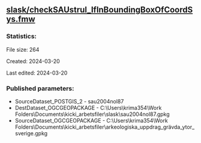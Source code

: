 ﻿## [slask/checkSAUstrul_IfInBoundingBoxOfCoordSys.fmw](https://github.com/kicki58/kix_working_dir/blob/master/slask/checkSAUstrul_IfInBoundingBoxOfCoordSys.fmw)

### Statistics:
File size: 264

Created: 2024-03-20

Last edited: 2024-03-20



### Published parameters:
*  SourceDataset_POSTGIS_2    -   sau2004nol87 
*  DestDataset_OGCGEOPACKAGE    -   C:\Users\krima354\Work Folders\Documents\kicki_arbetsfiler\slask\sau2004nol87.gpkg
*  SourceDataset_OGCGEOPACKAGE    -   C:\Users\krima354\Work Folders\Documents\kicki_arbetsfiler\arkeologiska_uppdrag_grävda_ytor_sverige.gpkg







